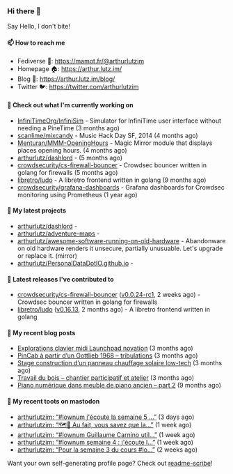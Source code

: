 ### Hi there 👋

Say Hello, I don't bite!

#### 📫 How to reach me

- Fediverse 🐘: https://mamot.fr/@arthurlutzim
- Homepage 🏠: https://arthur.lutz.im/
- Blog 📰: https://arthur.lutz.im/blog/
- Twitter 🐦: https://twitter.com/arthurlutzim

#### 👷 Check out what I'm currently working on

- [InfiniTimeOrg/InfiniSim](https://github.com/InfiniTimeOrg/InfiniSim) - Simulator for InfiniTime user interface without needing a PineTime (3 months ago)
- [scanlime/mixcandy](https://github.com/scanlime/mixcandy) - Music Hack Day SF, 2014 (4 months ago)
- [Menturan/MMM-OpeningHours](https://github.com/Menturan/MMM-OpeningHours) - Magic Mirror module that displays places opening hours. (4 months ago)
- [arthurlutz/dashlord](https://github.com/arthurlutz/dashlord) -  (5 months ago)
- [crowdsecurity/cs-firewall-bouncer](https://github.com/crowdsecurity/cs-firewall-bouncer) - Crowdsec bouncer written in golang for firewalls (5 months ago)
- [libretro/ludo](https://github.com/libretro/ludo) - A libretro frontend written in golang (9 months ago)
- [crowdsecurity/grafana-dashboards](https://github.com/crowdsecurity/grafana-dashboards) - Grafana dashboards for Crowdsec monitoring using Prometheus (1 year ago)

#### 🌱 My latest projects

- [arthurlutz/dashlord](https://github.com/arthurlutz/dashlord) - 
- [arthurlutz/adventure-maps](https://github.com/arthurlutz/adventure-maps) - 
- [arthurlutz/awesome-software-running-on-old-hardware](https://github.com/arthurlutz/awesome-software-running-on-old-hardware) - Abandonware on old hardware renders it unsecure, partially unusuable. Let&#39;s upgrade or replace it. (mirror)
- [arthurlutz/PersonalDataDotIO.github.io](https://github.com/arthurlutz/PersonalDataDotIO.github.io) - 

#### 🔭 Latest releases I've contributed to

- [crowdsecurity/cs-firewall-bouncer](https://github.com/crowdsecurity/cs-firewall-bouncer) ([v0.0.24-rc1](https://github.com/crowdsecurity/cs-firewall-bouncer/releases/tag/v0.0.24-rc1), 2 weeks ago) - Crowdsec bouncer written in golang for firewalls
- [libretro/ludo](https://github.com/libretro/ludo) ([v0.16.13](https://github.com/libretro/ludo/releases/tag/v0.16.13), 2 months ago) - A libretro frontend written in golang

#### 📜 My recent blog posts

- [Explorations clavier midi Launchpad novation](https://arthur.lutz.im/blog/2022/02/28/explorations-clavier-midi-launchpad-novation/) (3 months ago)
- [PinCab à partir d’un Gottlieb 1968 – tribulations](https://arthur.lutz.im/blog/2022/02/27/pincab-a-partir-dun-gottlieb-1968-tribulations/) (3 months ago)
- [Stage construction d’un panneau chauffage solaire low-tech](https://arthur.lutz.im/blog/2022/02/27/stage-construction-dun-panneau-chauffage-solaire-low-tech/) (3 months ago)
- [Travail du bois – chantier participatif et atelier](https://arthur.lutz.im/blog/2022/02/24/travail-du-bois-chantier-participatif-et-atelier/) (3 months ago)
- [Piano numérique dans meuble de piano ancien – part 2](https://arthur.lutz.im/blog/2021/08/16/piano-numerique-dans-meuble-de-piano-ancien-part-2/) (9 months ago)

#### 🐘 My recent toots on mastodon

- [arthurlutzim: “#lownum j&#39;écoute la semaine 5 …”](https://mamot.fr/@arthurlutzim/108390741104138903) (3 days ago)
- [arthurlutzim: “🗺️📍 Au fait, vous savez que la…”](https://mamot.fr/@arthurlutzim/108351326388365973) (1 week ago)
- [arthurlutzim: “#lownum Guillaume Carnino util…”](https://mamot.fr/@arthurlutzim/108351249825536866) (1 week ago)
- [arthurlutzim: “#lownum semaine 4 : j&#39;écoute l…”](https://mamot.fr/@arthurlutzim/108351143972143009) (1 week ago)
- [arthurlutzim: “Pour la semaine 3 du cours #lo…”](https://mamot.fr/@arthurlutzim/108318339238168214) (2 weeks ago)

Want your own self-generating profile page? Check out [readme-scribe](https://github.com/muesli/readme-scribe)!
